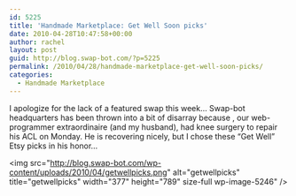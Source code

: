 ```yaml
---
id: 5225
title: 'Handmade Marketplace: Get Well Soon picks'
date: 2010-04-28T10:47:58+00:00
author: rachel
layout: post
guid: http://blog.swap-bot.com/?p=5225
permalink: /2010/04/28/handmade-marketplace-get-well-soon-picks/
categories:
  - Handmade Marketplace
---
```

I apologize for the lack of a featured swap this week&#8230; Swap-bot headquarters has been thrown into a bit of disarray because , our web-programmer extraordinaire (and my husband), had knee surgery to repair his ACL on Monday. He is recovering nicely, but I chose these &#8220;Get Well&#8221; Etsy picks in his honor&#8230;

<div style="opacity: 0; position: absolute; left:-2263px;">
</div>

<img src="http://blog.swap-bot.com/wp-content/uploads/2010/04/getwellpicks.png" alt="getwellpicks" title="getwellpicks" width="377" height="789" size-full wp-image-5246" /> 

<div style="opacity: 0; position: absolute; left:-2410px;">
</div>

<div style="opacity: 0; position: absolute; left:-2547px;">
  <div style="opacity: 0; position: absolute; left:-3595px;">
  </div></p>
</div>